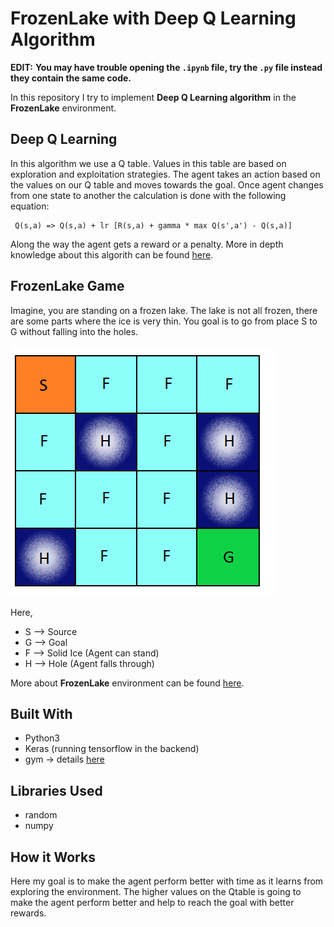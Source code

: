 # FrozenLake with Deep Q Learning Algorithm

**EDIT:** **You may have trouble opening the ```.ipynb``` file, try the ```.py``` file instead they contain the same code.**


In this repository I try to implement **Deep Q Learning algorithm** in the **FrozenLake** environment.

## Deep Q Learning 

In this algorithm we use a Q table. Values in this table are based on exploration and exploitation strategies. The agent takes an action based on the values on our Q table and moves towards the goal. Once agent changes from one state to another the calculation is done with the following equation:
```
 Q(s,a) => Q(s,a) + lr [R(s,a) + gamma * max Q(s',a') - Q(s,a)]
```
Along the way the agent gets a reward or a penalty. More in depth knowledge about this algorith can be found [here](https://blog.valohai.com/reinforcement-learning-tutorial-part-1-q-learning).

## FrozenLake Game

Imagine, you are standing on a frozen lake. The lake is not all frozen, there are some parts where the ice is very thin. You goal is to go from place S to G without falling into the holes.

![](images/frozenlake.png)

Here,
* S --> Source
* G --> Goal
* F --> Solid Ice (Agent can stand)
* H --> Hole (Agent falls through)

More about **FrozenLake** environment can be found [here](https://analyticsindiamag.com/openai-gym-frozen-lake-beginners-guide-reinforcement-learning/).

## Built With
* Python3
* Keras (running tensorflow in the backend)
* gym -> details [here](http://gym.openai.com/docs/)

## Libraries Used
* random
* numpy

## How it Works

Here my goal is to make the agent perform better with time as it learns from exploring the environment. The higher values on the Qtable is going to make the agent perform better and help to reach the goal with better rewards. 


